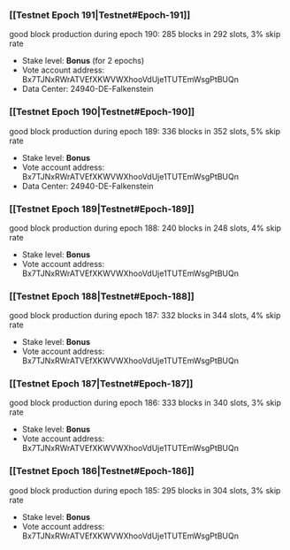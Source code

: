 ### [[Testnet Epoch 191|Testnet#Epoch-191]]
good block production during epoch 190: 285 blocks in 292 slots, 3% skip rate
* Stake level: **Bonus** (for 2 epochs)
* Vote account address: Bx7TJNxRWrATVEfXKWVWXhooVdUje1TUTEmWsgPtBUQn
* Data Center: 24940-DE-Falkenstein
### [[Testnet Epoch 190|Testnet#Epoch-190]]
good block production during epoch 189: 336 blocks in 352 slots, 5% skip rate
* Stake level: **Bonus**
* Vote account address: Bx7TJNxRWrATVEfXKWVWXhooVdUje1TUTEmWsgPtBUQn
* Data Center: 24940-DE-Falkenstein
### [[Testnet Epoch 189|Testnet#Epoch-189]]
good block production during epoch 188: 240 blocks in 248 slots, 4% skip rate
* Stake level: **Bonus**
* Vote account address: Bx7TJNxRWrATVEfXKWVWXhooVdUje1TUTEmWsgPtBUQn
### [[Testnet Epoch 188|Testnet#Epoch-188]]
good block production during epoch 187: 332 blocks in 344 slots, 4% skip rate
* Stake level: **Bonus**
* Vote account address: Bx7TJNxRWrATVEfXKWVWXhooVdUje1TUTEmWsgPtBUQn
### [[Testnet Epoch 187|Testnet#Epoch-187]]
good block production during epoch 186: 333 blocks in 340 slots, 3% skip rate
* Stake level: **Bonus**
* Vote account address: Bx7TJNxRWrATVEfXKWVWXhooVdUje1TUTEmWsgPtBUQn
### [[Testnet Epoch 186|Testnet#Epoch-186]]
good block production during epoch 185: 295 blocks in 304 slots, 3% skip rate
* Stake level: **Bonus**
* Vote account address: Bx7TJNxRWrATVEfXKWVWXhooVdUje1TUTEmWsgPtBUQn